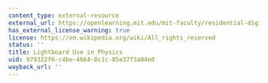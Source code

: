 ```yaml
---
content_type: external-resource
external_url: https://openlearning.mit.edu/mit-faculty/residential-digital-innovations/lightboard-use-physics
has_external_license_warning: true
license: https://en.wikipedia.org/wiki/All_rights_reserved
status: ''
title: Lightboard Use in Physics
uid: 979322f6-c4be-4664-8c1c-85e37f3a84e0
wayback_url: ''
---
```

